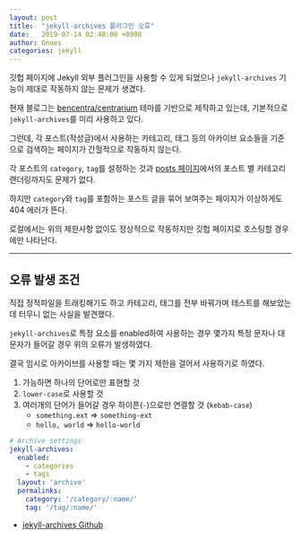 ```yaml
---
layout: post
title:  "jekyll-archives 플러그인 오류"
date:   2019-07-14 02:40:00 +0900
author: Gnues
categories: jekyll
---
```


깃헙 페이지에 Jekyll 외부 플러그인을 사용할 수 있게 되었으나 `jekyll-archives` 기능이 제대로 작동하지 않는 문제가 생겼다.

현재 블로그는 [bencentra/centrarium](bencentra/centrarium) 테마를 기반으로 제작하고 있는데, 기본적으로 `jekyll-archives`를 미리 사용하고 있다.

그런데, 각 포스트(작성글)에서 사용하는 카테고리, 태그 등의 아카이브 요소들을 기준으로 검색하는 페이지가 간헐적으로 작동하지 않는다.

각 포스트의 `category`, `tag`를 설정하는 것과 [posts 페이지](https://gnueskob.github.io/posts/)에서의 포스트 별 카테고리 랜더링까지도 문제가 없다.

하지만 `category`와 `tag`를 포함하는 포스트 글을 묶어 보여주는 페이지가 이상하게도 404 에러가 뜬다.

로컬에서는 위의 제한사항 없이도 정상적으로 작동하지만 깃헙 페이지로 호스팅할 경우에만 나타난다.

***

## 오류 발생 조건

직접 정적파일을 트래킹해기도 하고 카테고리, 태그를 전부 바꿔가며 테스트를 해보았는데 터무니 없는 사실을 발견했다.

`jekyll-archives`로 특정 요소를 enabled하여 사용하는 경우 몇가지 특정 문자나 대문자가 들어갈 경우 위의 오류가 발생하였다.

결국 임시로 아카이브를 사용할 때는 몇 가지 제한을 걸어서 사용하기로 하였다.

1. 가능하면 하나의 단어로만 표현할 것
2. `lower-case`로 사용할 것
3. 여러개의 단어가 들어갈 경우 하이픈(`-`)으로만 연결할 것 (`kebab-case`)
    - `something.ext` => `something-ext`
    - `hello, world` => `hello-world`

```yml
# Archive settings
jekyll-archives:
  enabled:
    - categories
    - tags
  layout: 'archive'
  permalinks:
    category: '/category/:name/'
    tag: '/tag/:name/'
```

- [jekyll-archives Github](https://github.com/jekyll/jekyll-archives/)
